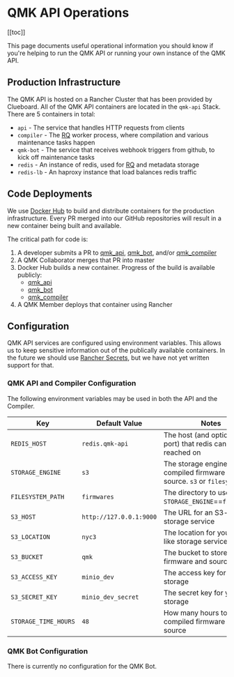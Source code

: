 # QMK API Operations

[[toc]]

This page documents useful operational information you should know if you're helping to run the QMK API or running your own instance of the QMK API.

## Production Infrastructure

The QMK API is hosted on a Rancher Cluster that has been provided by Clueboard. All of the QMK API containers are located in the `qmk-api` Stack. There are 5 containers in total:

* `api` - The service that handles HTTP requests from clients
* `compiler` - The [RQ](http://python-rq.org/docs/) worker process, where compilation and various maintenance tasks happen
* `qmk-bot` - The service that receives webhook triggers from github, to kick off maintenance tasks
* `redis` - An instance of redis, used for [RQ](http://python-rq.org/docs/) and metadata storage
* `redis-lb` - An haproxy instance that load balances redis traffic

## Code Deployments

We use [Docker Hub](http://hub.docker.com) to build and distribute containers for the production infrastructure. Every PR merged into our GitHub repositories will result in a new container being built and available.

The critical path for code is:

1. A developer submits a PR to [qmk_api](https://github.com/qmk/qmk_api), [qmk_bot](https://github.com/qmk/qmk_bot), and/or [qmk_compiler](https://github.com/qmk/qmk_compiler)
2. A QMK Collaborator merges that PR into master
3. Docker Hub builds a new container. Progress of the build is available publicly:
   * [qmk_api](https://hub.docker.com/r/skullydazed/qmk_api/builds/)
   * [qmk_bot](https://hub.docker.com/r/qmkfm/qmk_bot/builds/)
   * [qmk_compiler](https://hub.docker.com/r/skullydazed/qmk_compiler/builds/)
4. A QMK Member deploys that container using Rancher

## Configuration

QMK API services are configured using environment variables. This allows us to keep sensitive information out of the publically available containers. In the future we should use [Rancher Secrets](https://rancher.com/docs/rancher/v1.5/en/cattle/secrets/), but we have not yet written support for that.

### QMK API and Compiler Configuration

The following environment variables may be used in both the API and the Compiler.

| Key | Default Value | Notes |
|-----|---------------|-------|
|`REDIS_HOST`|`redis.qmk-api`|The host (and optionally port) that redis can be reached on|
|`STORAGE_ENGINE`|`s3`|The storage engine for compiled firmware and source. `s3` or `filesystem`|
|`FILESYSTEM_PATH`|`firmwares`|The directory to use when `STORAGE_ENGINE`==`filesystem`|
|`S3_HOST`|`http://127.0.0.1:9000`|The URL for an S3-like storage service|
|`S3_LOCATION`|`nyc3`|The location for your S3-like storage service|
|`S3_BUCKET`|`qmk`|The bucket to store firmware and source in|
|`S3_ACCESS_KEY`|`minio_dev`|The access key for your S3 storage|
|`S3_SECRET_KEY`|`minio_dev_secret`|The secret key for your S3 storage|
|`STORAGE_TIME_HOURS`|`48`|How many hours to store compiled firmware and source|

### QMK Bot Configuration

There is currently no configuration for the QMK Bot.
